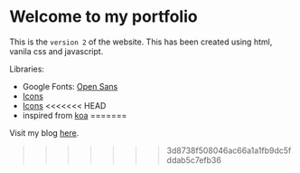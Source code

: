 # Welcome to my portfolio  

This is the `version 2` of the website.
This has been created using html, vanila css and javascript.

Libraries:

- Google Fonts: [Open Sans](https://fonts.google.com/specimen/OpenSans)
- [Icons](https://iconscout.com/unicons)
- [Icons](https://getbootstrap.com/icons)
<<<<<<< HEAD
- inspired from [koa](https://koajs.com)
=======

Visit my blog [here](https://anubhavp.me/blog/).
>>>>>>> 3d8738f508046ac66a1a1fb9dc5fddab5c7efb36
